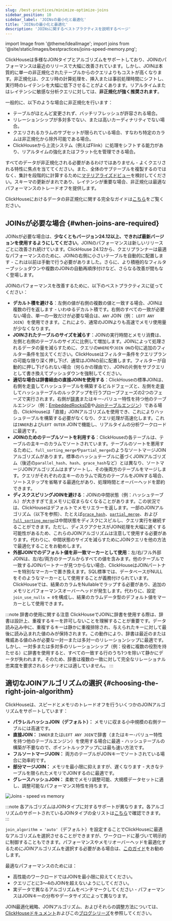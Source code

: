 ```yaml
---
slug: /best-practices/minimize-optimize-joins
sidebar_position: 10
sidebar_label: 'JOINsの最小化と最適化'
title: 'JOINsの最小化と最適化'
description: 'JOINsに関するベストプラクティスを説明するページ'
---
```


import Image from '@theme/IdealImage';
import joins from '@site/static/images/bestpractices/joins-speed-memory.png';



ClickHouseは多様なJOINタイプとアルゴリズムをサポートしており、JOINのパフォーマンスは最近のリリースで大幅に改善されています。しかし、JOINは本質的に単一の非正規化されたテーブルからのクエリよりもコストが高くなります。非正規化は、クエリ時の計算処理を、挿入または事前処理時間にシフトし、実行時のレイテンシを大幅に低下させることがよくあります。リアルタイムまたはレイテンシに敏感な分析クエリに対しては、**非正規化が強く推奨されます**。

一般的に、以下のような場合に非正規化を行います：

- テーブルがほとんど変更されず、バッチリフレッシュが許容される場合。
- リレーションシップが多対多でない、または高いカーディナリティでない場合。
- クエリされるカラムのサブセットが限られている場合、すなわち特定のカラムは非正規化から除外可能である場合。
- ClickHouseから上流システム（例えばFlink）に処理をシフトする能力があり、リアルタイムの強化またはフラット化を管理できる場合。

すべてのデータが非正規化される必要があるわけではありません - よくクエリされる特性に焦点を当ててください。また、全体のサブテーブルを複製するのではなく、集計を段階的に計算するために[マテリアライズドビュー](/best-practices/use-materialized-views)を検討してください。スキーマの更新がまれであり、レイテンシが重要な場合、非正規化は最適なパフォーマンスのトレードオフを提供します。

ClickHouseにおけるデータの非正規化に関する完全なガイドは[こちら](/data-modeling/denormalization)をご覧ください。

## JOINsが必要な場合 {#when-joins-are-required}

JOINsが必要な場合は、**少なくともバージョン24.12以上、できれば最新バージョンを使用するようにしてください**。JOINのパフォーマンスは新しいリリースごとに改善され続けています。ClickHouse 24.12から、クエリプランナーは最適なパフォーマンスのために、JOINの右側に小さいテーブルを自動的に配置します - これは以前は手動で行う必要がありました。さらに、より積極的なフィルタープッシュダウンや複数のJOINの自動再順序付けなど、さらなる改善が間もなく登場します。

JOINのパフォーマンスを改善するために、以下のベストプラクティスに従ってください：

* **デカルト積を避ける**：左側の値が右側の複数の値と一致する場合、JOINは複数の行を返します - いわゆるデカルト積です。右側のすべての一致が必要ない場合、単一の一致だけが必要な場合は、`ANY` JOIN（例： `LEFT ANY JOIN`）を使用できます。これにより、通常のJOINよりも高速でメモリ使用量が少なくなります。
* **JOINされたテーブルのサイズを減らす**：JOINの実行時間とメモリ消費は、左側と右側のテーブルのサイズに比例して増加します。JOINによって処理されるデータの量を減らすために、クエリの`WHERE`や`JOIN ON`の句に追加のフィルター条件を加えてください。ClickHouseはフィルター条件をクエリプランの可能な限り深く押し下げ、通常はJOINの前に配置します。フィルターが自動的に押し下げられない場合（何らかの理由で）、JOINの片側をサブクエリとして書き換えてプッシュダウンを強制してください。
* **適切な場合は辞書経由の直接JOINを使用する**：ClickHouseの標準JOINは、右側を走査してハッシュテーブルを構築するビルドフェーズと、左側を走査してハッシュテーブルのルックアップを行うプローブフェーズの2つのフェーズで実行されます。右側が[辞書](/dictionary)またはキー-バリュー特性を持つ他のテーブルエンジン（例：[EmbeddedRocksDB](/engines/table-engines/integrations/embedded-rocksdb)や[Joinテーブルエンジン](/engines/table-engines/special/join)）である場合、ClickHouseは「直接」JOINアルゴリズムを使用でき、これによりハッシュテーブルを構築する必要がなくなり、クエリ処理が高速化します。これは`INNER`および`LEFT OUTER` JOINで機能し、リアルタイムの分析ワークロードに最適です。
* **JOINのためのテーブルソートを利用する**：ClickHouseの各テーブルは、テーブルの主キーのカラムでソートされています。テーブルのソートを悪用するために、`full_sorting_merge`や`partial_merge`のようなソートマージJOINアルゴリズムがあります。標準のハッシュテーブルに基づくJOINアルゴリズム（後述の`parallel_hash`、`hash`、`grace_hash`など）とは異なり、ソートマージJOINアルゴリズムはまずソートし、その後両方のテーブルをマージします。クエリがそれぞれの主キーのカラムで両方のテーブルをJOINする場合、ソートステップを省略する最適化があり、処理時間とオーバーヘッドを節約できます。
* **ディスクスピリングJOINを避ける**：JOINの中間状態（例：ハッシュテーブル）が大きすぎて主メモリに収まらなくなることがあります。この状況では、ClickHouseはデフォルトでメモリエラーを返します。一部のJOINアルゴリズム（以下を参照）、たとえば[`grace_hash`](https://clickhouse.com/blog/clickhouse-fully-supports-joins-hash-joins-part2)、[`partial_merge`](https://clickhouse.com/blog/clickhouse-fully-supports-joins-full-sort-partial-merge-part3)、および[`full_sorting_merge`](https://clickhouse.com/blog/clickhouse-fully-supports-joins-full-sort-partial-merge-part3)は中間状態をディスクにスピルし、クエリ実行を継続することができます。ただし、ディスクアクセスがJOIN処理を大幅に遅くする可能性があるため、これらのJOINアルゴリズムは注意して使用する必要があります。代わりに、中間状態のサイズを減らすためにJOINクエリを他の方法で最適化することをお勧めします。
* **外部JOINでのデフォルト値を非一致マーカーとして使用**：左/右/フル外部JOINは、左/右/両方のテーブルからすべての値を含みます。他のテーブルで一致するJOINパートナーが見つからない場合、ClickHouseはJOINパートナーを特別なマーカーで置き換えます。SQL標準では、データベースがNULLをそのようなマーカーとして使用することが義務付けられています。ClickHouseでは、結果のカラムをNullableでラップする必要があり、追加のメモリとパフォーマンスオーバーヘッドが発生します。代わりに、設定`join_use_nulls = 0`を構成し、結果のカラムデータ型のデフォルト値をマーカーとして使用できます。


:::note 辞書の使用に関する注意
ClickHouseでJOINに辞書を使用する際は、辞書は設計上、重複するキーを許可しないことを理解することが重要です。データ読み込み中に、重複するキーは静かに重複排除され、与えられたキーに対して最後に読み込まれた値のみが保持されます。この動作により、辞書は最近のまたは権威ある値のみが必要な一対一または多対一のリレーションシップに最適です。しかし、一対多または多対多のリレーションシップ（例：役者に複数の役割を持たせる）に辞書を使用すると、すべての一致する行のうち1つを除いて静かにデータが失われます。そのため、辞書は複数の一致に対して完全なリレーショナル忠実度を要求されるシナリオには適していません。
:::

## 適切なJOINアルゴリズムの選択 {#choosing-the-right-join-algorithm}

ClickHouseは、スピードとメモリのトレードオフを行ういくつかのJOINアルゴリズムをサポートしています：

* **パラレルハッシュJOIN（デフォルト）：** メモリに収まる小中規模の右側テーブルには高速です。
* **直接JOIN：** `INNER`または`LEFT ANY JOIN`で辞書（またはキー-バリュー特性を持つ他のテーブルエンジン）を使用する場合に最適 - ハッシュテーブルの構築が不要なので、ポイントルックアップには最も速い方法です。
* **フルソートマージJOIN：** 両方のテーブルがJOINキーでソートされている場合に効率的です。
* **部分マージJOIN：** メモリを最小限に抑えますが、遅くなります - 大きなテーブルを限られたメモリでJOINするのに最適です。
* **グレースハッシュJOIN：** 柔軟でメモリ調整可能、大規模データセットに適し、調整可能なパフォーマンス特性を持ちます。

<Image img={joins} size="md" alt="Joins - speed vs memory"/>

:::note
各アルゴリズムはJOINタイプに対するサポートが異なります。各アルゴリズムのサポートされているJOINタイプの全リストは[こちら](/guides/joining-tables#choosing-a-join-algorithm)で確認できます。
:::

`join_algorithm = 'auto'`（デフォルト）を設定することでClickHouseに最適なアルゴリズムを選択させることができますが、ワークロードに基づいて明示的に制御することもできます。パフォーマンスやメモリオーバーヘッドを最適化するためにJOINアルゴリズムを選択する必要がある場合は、[このガイド](/guides/joining-tables#choosing-a-join-algorithm)をお勧めします。

最適なパフォーマンスのためには：

* 高性能のワークロードではJOINを最小限に抑えてください。
* クエリごとに3〜4のJOINを超えないようにしてください。
* 実データで異なるアルゴリズムをベンチマークしてください - パフォーマンスはJOINキーの分布やデータサイズによって異なります。

JOIN最適化戦略、JOINアルゴリズム、およびそれらの調整方法については、[ClickHouseドキュメント](/guides/joining-tables)およびこの[ブログシリーズ](https://clickhouse.com/blog/clickhouse-fully-supports-joins-part1)を参照してください。
